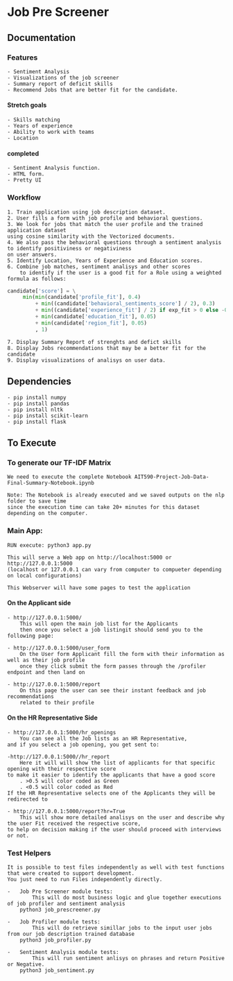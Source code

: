 # Job Pre Screener

## Documentation

### Features

    - Sentiment Analysis
    - Visualizations of the job screener
    - Summary report of deficit skills
    - Recommend Jobs that are better fit for the candidate.

#### Stretch goals

    - Skills matching
    - Years of experience
    - Ability to work with teams
    - Location

#### completed

    - Sentiment Analysis function.
    - HTML form.
    - Pretty UI 

### Workflow

    1. Train application using job description dataset.
    2. User fills a form with job profile and behavioral questions.
    3. We look for jobs that match the user profile and the trained application dataset 
    using cosine similarity with the Vectorized documents.   
    4. We also pass the behavioral questions through a sentiment analysis to identify positiviness or negativiness 
    on user answers.
    5. Identify Location, Years of Experience and Education scores.
    6. Combine job matches, sentiment analisys and other scores 
        to identify if the user is a good fit for a Role using a weighted formula as follows:
   
   ```python 
   candidate['score'] = \
        min(min(candidate['profile_fit'], 0.4)
            + min((candidate['behavioral_sentiments_score'] / 2), 0.3)
            + min((candidate['experience_fit'] / 2) if exp_fit > 0 else -0.2, 0.2)
            + min(candidate['education_fit'], 0.05)
            + min(candidate['region_fit'], 0.05)
            , 1)
   ``` 
    
    7. Display Summary Report of strenghts and defict skills
    8. Display Jobs recommendations that may be a better fit for the candidate
    9. Display visualizations of analisys on user data.

## Dependencies

    - pip install numpy
    - pip install pandas
    - pip install nltk
    - pip install scikit-learn
    - pip install flask

## To Execute

### To generate our TF-IDF Matrix
    We need to execute the complete Notebook AIT590-Project-Job-Data-Final-Summary-Notebook.ipynb
    
    Note: The Notebook is already executed and we saved outputs on the nlp folder to save time
    since the execution time can take 20+ minutes for this dataset depending on the computer.

### Main App:

    RUN execute: python3 app.py
    
    This will serve a Web app on http://localhost:5000 or http://127.0.0.1:5000
    (localhost or 127.0.0.1 can vary from computer to compueter depending on local configurations)
    
    This Webserver will have some pages to test the application

#### On the Applicant side

    - http://127.0.0.1:5000/
        This will open the main job list for the Applicants
        then once you select a job listingit should send you to the following page:
    
    - http://127.0.0.1:5000/user_form
        On the User form Applicant fill the form with their information as well as their job profile
        once they click submit the form passes through the /profiler endpoint and then land on
    
    - http://127.0.0.1:5000/report
        On this page the user can see their instant feedback and job recommendations
        related to their profile

#### On the HR Representative Side

    - http://127.0.0.1:5000/hr_openings
        You can see all the Job lists as an HR Representative,
    and if you select a job opening, you get sent to:
    
    -http://127.0.0.1:5000//hr_report 
        Here it will will show the list of applicants for that specific opening with their respective score
    to make it easier to identify the applicants that have a good score 
        . >0.5 will color coded as Green
        . <0.5 will color coded as Red
    If the HR Representative selects one of the Applicants they will be redirected to
    
    - http://127.0.0.1:5000/report?hr=True
        This will show more detailed analisys on the user and describe why the user Fit received the respective score, 
    to help on decision making if the user should proceed with interviews or not.


### Test Helpers
    It is possible to test files independently as well with test functions that were created to support development.
    You just need to run Files independently directly.

    -   Job Pre Screener module tests:
            This will do most business logic and glue together executions of job profiler and sentiment analysis
        python3 job_prescreener.py
    
    -   Job Profiler module tests:
            This will do retrieve simillar jobs to the input user jobs from our job description trained database 
        python3 job_profiler.py

    -   Sentiment Analysis module tests:
            This will run sentiment anlisys on phrases and return Positive or Negative.
        python3 job_sentiment.py
